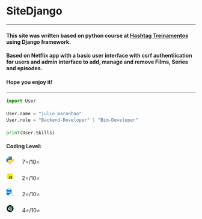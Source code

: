 # SiteDjango
<hr>

#### This site was written based on python course at [Hashtag Treinamentos]("https://www.hashtagtreinamentos.com/") using Django framework.

#### Based on Netflix app with a basic user interface with csrf authentiication for users and admin interface to add, manage and remove Films, Series and episodes.

#### Hope you enjoy it!

<hr>


```python 
import User

User.name = "julio_maranhao"
User.role = "Backend-Developer" | "Bim-Developer"

print(User.Skills)
```
#### Coding Level:

[<img src="https://github.com/Julio-Maranhao/SiteDjango/blob/master/readme_static/python.png" height="20 px">]([https://github.com/Julio-Maranhao/SiteDjango/blob/master/readme_static/javascript.png)  &emsp; 7:star:/10:star:

[<img src="https://github.com/Julio-Maranhao/SiteDjango/blob/master/readme_static/javascript.png" height="20 px">](https://github.com/Julio-Maranhao/SiteDjango/blob/master/readme_static/javascript.png)  &emsp; 2:star:/10:star:

[<img src="https://github.com/Julio-Maranhao/SiteDjango/blob/master/readme_static/sql.png" height="20 px">](https://github.com/Julio-Maranhao/SiteDjango/blob/master/readme_static/sql.png)  &emsp; 2:star:/10:star:

[<img src="https://github.com/Julio-Maranhao/SiteDjango/blob/master/readme_static/django.png" height="20 px">](https://github.com/Julio-Maranhao/SiteDjango/blob/master/readme_static/django.png)  &emsp; 4:star:/10:star:


